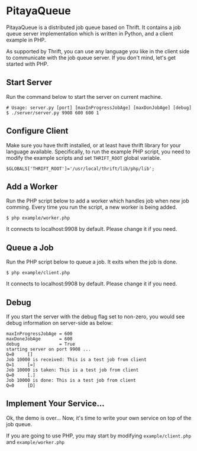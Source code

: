 PitayaQueue
===========

PitayaQueue is a distributed job queue based on Thrift. 
It contains a job queue server implementation which is written in Python, and a client example in PHP. 

As supported by Thrift, you can use any language you like in the client side to communicate with the job queue server. 
If you don't mind, let's get started with PHP.

Start Server
-----------
Run the command below to start the server on current machine. 

    # Usage: server.py [port] [maxInProgressJobAge] [maxDonJobAge] [debug]
    $ ./server/server.py 9908 600 600 1
  
Configure Client
-----------
Make sure you have thrift installed, or at least have thrift library for your language available. 
Specifically, to run the example PHP script, you need to modify the example scripts and set `THRIFT_ROOT` global variable.
  
    $GLOBALS['THRIFT_ROOT']='/usr/local/thrift/lib/php/lib';

Add a Worker
-----------
Run the PHP script below to add a worker which handles job when new job comming. Every time you run the script, a new worker is being added. 
  
    $ php example/worker.php
  
It connects to localhost:9908 by default. Please change it if you need.

Queue a Job
-----------
Run the PHP script below to queue a job. It exits when the job is done.

    $ php example/client.php
  
It connects to localhost:9908 by default. Please change it if you need.

Debug
----------
If you start the server with the debug flag set to non-zero, you would see debug information on server-side as below:
  
    maxInProgressJobAge = 600
    maxDoneJobAge       = 600
    debug               = True
    starting server on port 9908 ...
    Q=0     []
    Job 10000 is received: This is a test job from client
    Q=1     [=]
    Job 10000 is taken: This is a test job from client
    Q=0     [.]
    Job 10000 is done: This is a test job from client
    Q=0     [D]

Implement Your Service...
------------
Ok, the demo is over... Now, it's time to write your own service on top of the job queue.

If you are going to use PHP, you may start by modifying `example/client.php` and `example/worker.php`
